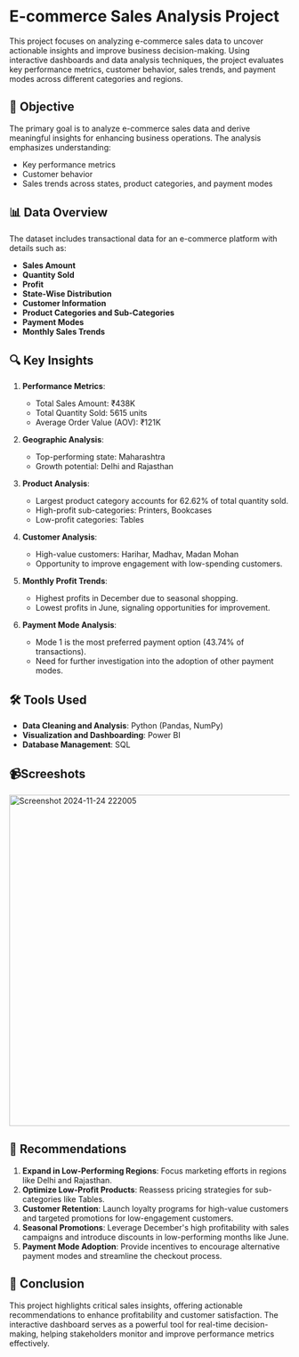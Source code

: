 # E-commerce Sales Analysis Project

This project focuses on analyzing e-commerce sales data to uncover actionable insights and improve business decision-making. Using interactive dashboards and data analysis techniques, the project evaluates key performance metrics, customer behavior, sales trends, and payment modes across different categories and regions.

## 🎯 Objective

The primary goal is to analyze e-commerce sales data and derive meaningful insights for enhancing business operations. The analysis emphasizes understanding:

- Key performance metrics
- Customer behavior
- Sales trends across states, product categories, and payment modes

## 📊 Data Overview

The dataset includes transactional data for an e-commerce platform with details such as:

- **Sales Amount**
- **Quantity Sold**
- **Profit**
- **State-Wise Distribution**
- **Customer Information**
- **Product Categories and Sub-Categories**
- **Payment Modes**
- **Monthly Sales Trends**

## 🔍 Key Insights

1. **Performance Metrics**:
   - Total Sales Amount: ₹438K
   - Total Quantity Sold: 5615 units
   - Average Order Value (AOV): ₹121K

2. **Geographic Analysis**:
   - Top-performing state: Maharashtra
   - Growth potential: Delhi and Rajasthan

3. **Product Analysis**:
   - Largest product category accounts for 62.62% of total quantity sold.
   - High-profit sub-categories: Printers, Bookcases
   - Low-profit categories: Tables

4. **Customer Analysis**:
   - High-value customers: Harihar, Madhav, Madan Mohan
   - Opportunity to improve engagement with low-spending customers.

5. **Monthly Profit Trends**:
   - Highest profits in December due to seasonal shopping.
   - Lowest profits in June, signaling opportunities for improvement.

6. **Payment Mode Analysis**:
   - Mode 1 is the most preferred payment option (43.74% of transactions).
   - Need for further investigation into the adoption of other payment modes.

## 🛠 Tools Used

- **Data Cleaning and Analysis**: Python (Pandas, NumPy)
- **Visualization and Dashboarding**: Power BI
- **Database Management**: SQL

## 📹Screeshots
<img width="595" alt="Screenshot 2024-11-24 222005" src="https://github.com/user-attachments/assets/44ac1757-e4c3-4731-a063-d6fedc77a7d2">

## 🚀 Recommendations

1. **Expand in Low-Performing Regions**: Focus marketing efforts in regions like Delhi and Rajasthan.
2. **Optimize Low-Profit Products**: Reassess pricing strategies for sub-categories like Tables.
3. **Customer Retention**: Launch loyalty programs for high-value customers and targeted promotions for low-engagement customers.
4. **Seasonal Promotions**: Leverage December's high profitability with sales campaigns and introduce discounts in low-performing months like June.
5. **Payment Mode Adoption**: Provide incentives to encourage alternative payment modes and streamline the checkout process.

## 🌟 Conclusion

This project highlights critical sales insights, offering actionable recommendations to enhance profitability and customer satisfaction. The interactive dashboard serves as a powerful tool for real-time decision-making, helping stakeholders monitor and improve performance metrics effectively.
